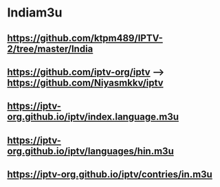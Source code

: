 # Indiam3u

  ## https://github.com/ktpm489/IPTV-2/tree/master/India
  ## https://github.com/iptv-org/iptv --> https://github.com/Niyasmkkv/iptv
  ## https://iptv-org.github.io/iptv/index.language.m3u
  ## https://iptv-org.github.io/iptv/languages/hin.m3u
  ## https://iptv-org.github.io/iptv/contries/in.m3u
